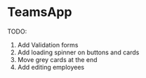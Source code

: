 # TeamsApp

TODO:
1. Add Validation forms
2. Add loading spinner on buttons and cards
3. Move grey cards at the end
4. Add editing employees
